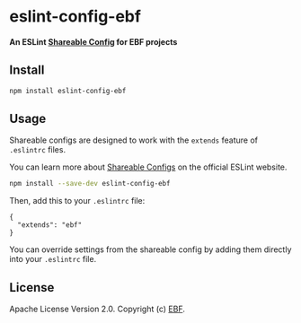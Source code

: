 # eslint-config-ebf

#### An ESLint [Shareable Config](http://eslint.org/docs/developer-guide/shareable-configs) for EBF projects

## Install

```bash
npm install eslint-config-ebf
```

## Usage

Shareable configs are designed to work with the `extends` feature of `.eslintrc` files.

You can learn more about [Shareable Configs](http://eslint.org/docs/developer-guide/shareable-configs) on the
official ESLint website.

```bash
npm install --save-dev eslint-config-ebf
```

Then, add this to your `.eslintrc` file:

```
{
  "extends": "ebf"
}
```

You can override settings from the shareable config by adding them directly into your `.eslintrc` file.

## License

Apache License Version 2.0. Copyright (c) [EBF](https://ebf.com).
